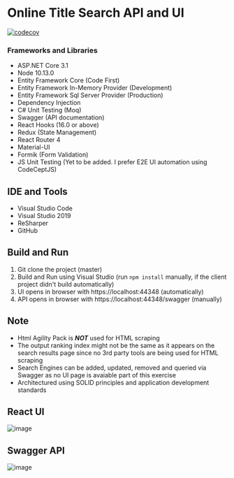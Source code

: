 # Online Title Search API and UI

[![codecov](https://codecov.io/gh/anilpatnik/OnlineTitleSearch/branch/master/graph/badge.svg?token=KT68WJ08FW)](https://codecov.io/gh/anilpatnik/OnlineTitleSearch)

### Frameworks and Libraries

- ASP.NET Core 3.1
- Node 10.13.0
- Entity Framework Core (Code First)
- Entity Framework In-Memory Provider (Development)
- Entity Framework Sql Server Provider (Production)
- Dependency Injection
- C# Unit Testing (Moq) 
- Swagger (API documentation)
- React Hooks (16.0 or above)
- Redux (State Management)
- React Router 4
- Material-UI
- Formik (Form Validation)
- JS Unit Testing (Yet to be added. I prefer E2E UI automation using CodeCeptJS)

## IDE and Tools

- Visual Studio Code
- Visual Studio 2019
- ReSharper
- GitHub

## Build and Run

1. Git clone the project (master)
2. Build and Run using Visual Studio (run `npm install` manually, if the client project didn't build automatically)
3. UI opens in browser with https://localhost:44348 (automatically)
4. API opens in browser with https://localhost:44348/swagger (manually)

## Note

- Html Agility Pack is **_NOT_** used for HTML scraping
- The output ranking index might not be the same as it appears on the search results page since no 3rd party tools are being used for HTML scraping
- Search Engines can be added, updated, removed and queried via Swagger as no UI page is avaiable part of this exercise
- Architectured using SOLID principles and application development standards

## React UI

![image](https://user-images.githubusercontent.com/17073376/115121009-dbe4b400-9ff3-11eb-91d7-f688ab6445ae.png)

## Swagger API

![image](https://user-images.githubusercontent.com/17073376/115120234-c3729a80-9fef-11eb-87a6-577f6699e639.png)
